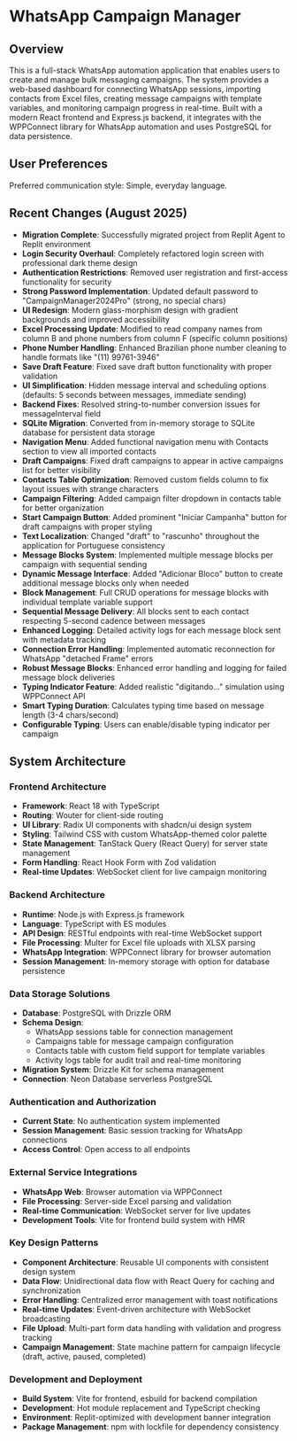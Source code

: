 # WhatsApp Campaign Manager

## Overview

This is a full-stack WhatsApp automation application that enables users to create and manage bulk messaging campaigns. The system provides a web-based dashboard for connecting WhatsApp sessions, importing contacts from Excel files, creating message campaigns with template variables, and monitoring campaign progress in real-time. Built with a modern React frontend and Express.js backend, it integrates with the WPPConnect library for WhatsApp automation and uses PostgreSQL for data persistence.

## User Preferences

Preferred communication style: Simple, everyday language.

## Recent Changes (August 2025)

- **Migration Complete**: Successfully migrated project from Replit Agent to Replit environment
- **Login Security Overhaul**: Completely refactored login screen with professional dark theme design
- **Authentication Restrictions**: Removed user registration and first-access functionality for security
- **Strong Password Implementation**: Updated default password to "CampaignManager2024Pro" (strong, no special chars)
- **UI Redesign**: Modern glass-morphism design with gradient backgrounds and improved accessibility
- **Excel Processing Update**: Modified to read company names from column B and phone numbers from column F (specific column positions)  
- **Phone Number Handling**: Enhanced Brazilian phone number cleaning to handle formats like "(11) 99761-3946"
- **Save Draft Feature**: Fixed save draft button functionality with proper validation
- **UI Simplification**: Hidden message interval and scheduling options (defaults: 5 seconds between messages, immediate sending)
- **Backend Fixes**: Resolved string-to-number conversion issues for messageInterval field
- **SQLite Migration**: Converted from in-memory storage to SQLite database for persistent data storage
- **Navigation Menu**: Added functional navigation menu with Contacts section to view all imported contacts
- **Draft Campaigns**: Fixed draft campaigns to appear in active campaigns list for better visibility
- **Contacts Table Optimization**: Removed custom fields column to fix layout issues with strange characters
- **Campaign Filtering**: Added campaign filter dropdown in contacts table for better organization
- **Start Campaign Button**: Added prominent "Iniciar Campanha" button for draft campaigns with proper styling
- **Text Localization**: Changed "draft" to "rascunho" throughout the application for Portuguese consistency
- **Message Blocks System**: Implemented multiple message blocks per campaign with sequential sending
- **Dynamic Message Interface**: Added "Adicionar Bloco" button to create additional message blocks only when needed
- **Block Management**: Full CRUD operations for message blocks with individual template variable support
- **Sequential Message Delivery**: All blocks sent to each contact respecting 5-second cadence between messages
- **Enhanced Logging**: Detailed activity logs for each message block sent with metadata tracking
- **Connection Error Handling**: Implemented automatic reconnection for WhatsApp "detached Frame" errors
- **Robust Message Blocks**: Enhanced error handling and logging for failed message block deliveries
- **Typing Indicator Feature**: Added realistic "digitando..." simulation using WPPConnect API
- **Smart Typing Duration**: Calculates typing time based on message length (3-4 chars/second)
- **Configurable Typing**: Users can enable/disable typing indicator per campaign

## System Architecture

### Frontend Architecture
- **Framework**: React 18 with TypeScript
- **Routing**: Wouter for client-side routing
- **UI Library**: Radix UI components with shadcn/ui design system
- **Styling**: Tailwind CSS with custom WhatsApp-themed color palette
- **State Management**: TanStack Query (React Query) for server state management
- **Form Handling**: React Hook Form with Zod validation
- **Real-time Updates**: WebSocket client for live campaign monitoring

### Backend Architecture
- **Runtime**: Node.js with Express.js framework
- **Language**: TypeScript with ES modules
- **API Design**: RESTful endpoints with real-time WebSocket support
- **File Processing**: Multer for Excel file uploads with XLSX parsing
- **WhatsApp Integration**: WPPConnect library for browser automation
- **Session Management**: In-memory storage with option for database persistence

### Data Storage Solutions
- **Database**: PostgreSQL with Drizzle ORM
- **Schema Design**: 
  - WhatsApp sessions table for connection management
  - Campaigns table for message campaign configuration
  - Contacts table with custom field support for template variables
  - Activity logs table for audit trail and real-time monitoring
- **Migration System**: Drizzle Kit for schema management
- **Connection**: Neon Database serverless PostgreSQL

### Authentication and Authorization
- **Current State**: No authentication system implemented
- **Session Management**: Basic session tracking for WhatsApp connections
- **Access Control**: Open access to all endpoints

### External Service Integrations
- **WhatsApp Web**: Browser automation via WPPConnect
- **File Processing**: Server-side Excel parsing and validation
- **Real-time Communication**: WebSocket server for live updates
- **Development Tools**: Vite for frontend build system with HMR

### Key Design Patterns
- **Component Architecture**: Reusable UI components with consistent design system
- **Data Flow**: Unidirectional data flow with React Query for caching and synchronization
- **Error Handling**: Centralized error management with toast notifications
- **Real-time Updates**: Event-driven architecture with WebSocket broadcasting
- **File Upload**: Multi-part form data handling with validation and progress tracking
- **Campaign Management**: State machine pattern for campaign lifecycle (draft, active, paused, completed)

### Development and Deployment
- **Build System**: Vite for frontend, esbuild for backend compilation
- **Development**: Hot module replacement and TypeScript checking
- **Environment**: Replit-optimized with development banner integration
- **Package Management**: npm with lockfile for dependency consistency